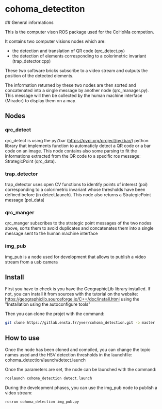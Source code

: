 # cohoma_detectiton

## General informations

This is the computer vison ROS package used for the CoHoMa competion.

It contains two computer visions nodes which are:

* the detection and translation of QR code (qrc_detect.py)
* the detection of elements corresponding to a colorimetric invariant (trap_detector.cpp)

These two software bricks subscribe to a video stream and outputs the position of the detected elements.

The information returned by these two nodes are then sorted and concatenated into a single message by another node (qrc_manager.py). This message will then be collected by the human machine interface (Mirador) to display them on a map.


## Nodes

### qrc_detect

qrc_detect is using the pyZbar (https://pypi.org/project/pyzbar/) python library that implements function to automaticly detect a QR code or a bar code on an image. This node contains also some parsing to fit the informations extracted from the QR code to a specific ros message: StrategicPoint (qrc_data).

### trap_detector

trap_detector uses open CV functions to identify points of interest (poi) corresponding to a colorimetric invariant whose thresholds have been defined before (in detect.launch). This node also returns a StrategicPoint message (poi_data)

### qrc_manger

qrc_manger subscribes to the strategic point messages of the two nodes above, sorts them to avoid duplicates and concatenates them into a single message sent to the human machine interface

### img_pub

img_pub is a node used for development that allows to publish a video stream from a usb camera

## Install

First you have to check is you have the GeographicLib library installed.
If not, you can install it from sources with the tutorial on the website: https://geographiclib.sourceforge.io/C++/doc/install.html using the "Installation using the autoconfigure tools"

Then you can clone the projet with the command:
```bash
git clone https://gitlab.ensta.fr/yver/cohoma_detection.git -b master
```

## How to use

Once the node has been cloned and compiled, you can change the topic names used and the HSV detection thresholds in the launchfile:
cohoma_detection/launch/detect.launch

Once the parameters are set, the node can be launched with the command:

```bash
roslaunch cohoma_detection detect.launch 
```

During the development phases, you can use the img_pub node to publish a video stream:

```bash
rosrun cohoma_detection img_pub.py 
```